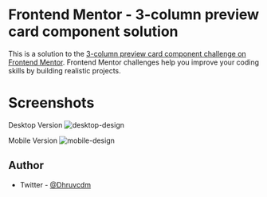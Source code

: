 # Frontend Mentor - 3-column preview card component solution

This is a solution to the [3-column preview card component challenge on Frontend Mentor](https://www.frontendmentor.io/challenges/3column-preview-card-component-pH92eAR2-). Frontend Mentor challenges help you improve your coding skills by building realistic projects. 

# Screenshots
Desktop Version
![desktop-design](https://github.com/Dhruvcdm/3-column-preview-card-component/assets/133669322/a9feed89-ef93-4259-8472-731f354e5264)

Mobile Version 
![mobile-design](https://github.com/Dhruvcdm/3-column-preview-card-component/assets/133669322/aa3144ab-f039-4d16-83a8-698ab38b839b)

## Author

- Twitter - [@Dhruvcdm](https://www.twitter.com/Dhruvcdm)




